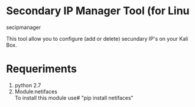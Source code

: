 # Secondary IP Manager Tool (for Linu
secipmanager

This tool allow you to configure (add or delete) secundary IP's on your Kali Box.

# Requeriments

1. python 2.7
2. Module:netifaces  
To install this module use# "pip install netifaces"
